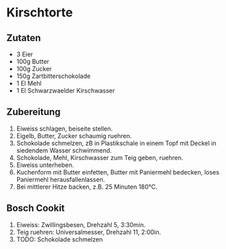 # Kirschtorte

## Zutaten

* 3 Eier
* 100g Butter
* 100g Zucker
* 150g Zartbitterschokolade
* 1 El Mehl
* 1 El Schwarzwaelder Kirschwasser

## Zubereitung
1. Eiweiss schlagen, beiseite stellen.
2. Eigelb, Butter, Zucker schaumig ruehren.
3. Schokolade schmelzen, zB in Plastikschale in einem Topf mit Deckel in siedendem Wasser schwimmend.
4. Schokolade, Mehl, Kirschwasser zum Teig geben, ruehren.
5. Eiweiss unterheben.
6. Kuchenform mit Butter einfetten, Butter mit Paniermehl bedecken, loses Paniermehl herausfallenlassen.
7. Bei mittlerer Hitze backen, z.B. 25 Minuten 180&deg;C.

## Bosch Cookit
1. Eiweiss: Zwillingsbesen, Drehzahl 5, 3:30min.
2. Teig ruehren: Universalmesser, Drehzahl 11, 2:00in.
3. TODO: Schokolade schmelzen
